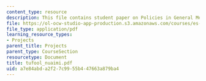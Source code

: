 ```yaml
---
content_type: resource
description: This file contains student paper on Policies in General Media.
file: https://ol-ocw-studio-app-production.s3.amazonaws.com/courses/es-253-aids-and-poverty-in-africa-spring-2005/a7e84abda2f27c9955b447663a879ba4_tufool_nuaimi.pdf
file_type: application/pdf
learning_resource_types:
- Projects
parent_title: Projects
parent_type: CourseSection
resourcetype: Document
title: tufool_nuaimi.pdf
uid: a7e84abd-a2f2-7c99-55b4-47663a879ba4
---
```

